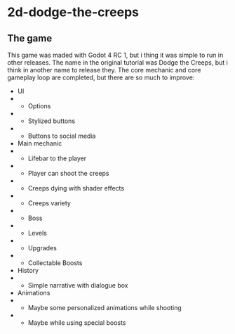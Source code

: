 # 2d-dodge-the-creeps

## The game
This game was maded with Godot 4 RC 1, but i thing it was simple to run in other releases. The name in the original tutorial was Dodge the Creeps, but i think in another name to release they.
The core mechanic and core gameplay loop are completed, but there are so much to improve:

* UI
* * Options
* * Stylized buttons
* * Buttons to social media
* Main mechanic
* * Lifebar to the player
* * Player can shoot the creeps
* * Creeps dying with shader effects
* * Creeps variety
* * Boss
* * Levels
* * Upgrades
* * Collectable Boosts
* History
* * Simple narrative with dialogue box
* Animations
* * Maybe some personalized animations while shooting
* * Maybe while using special boosts
